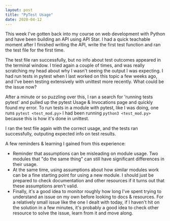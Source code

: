 ```yaml
---
layout: post
title: "PyTest Usage"
date: 2020-04-12
---
```


This week I've gotten back into my course on web development with Python and have been building an API using API Star. I had a quick teachable moment after I finished writing the API, write the first test function and ran the test file for the first time.

The test file ran successfully, but no info about test outcomes appeared in the terminal window. I tried again a couple of times, and was really scratching my head about why I wasn't seeing the output I was expecting. I had run tests in pytest when I last worked on this topic a few weeks ago, and I've been testing extensively with unittest more recently. What could be the issue now? 

After a minute or so puzzling over this, I ran a search for 'running tests pytest' and pulled up the pytest Usage & Invocations page and quickly found my error. To run tests in a module with pytest, like I was doing, one runs `pytest <test_mod.py>` I had been running `python3 <test_mod.py>` because this is how it's done in unittest.

I ran the test file again with the correct usage, and the tests ran successfully, outputing expected info on test results. 

A few reminders & learning I gained from this experience:
* Reminder that assumptions can be misleading on module usage. Two modules that "do the same thing" can still have significant differences in their usage. 
* At the same time, using assumptions about how similar modules work can be a fine starting point for using a new module. I should just be prepared to check documentation and other resources if it turns out that these assumptions aren't valid. 
* Finally, it's a good idea to monitor roughly how long I've spent trying to understand an issue on my own before looking to docs & resources. For a relatively small issue like the one I dealt with today, if I haven't hit on the solution in a few minutes, it's probably a good idea to check other resource to solve the issue, learn from it and move along. 
